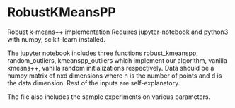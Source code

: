 # RobustKMeansPP
Robust k-means++ implementation
Requires jupyter-notebook and python3 with numpy, scikit-learn installed.

The jupyter notebook includes three functions robust_kmeanspp, random_outliers, kmeanspp_outliers which implement our algorithm, vanilla kmeans++, vanilla random initializations respectively. Data should be a numpy matrix of nxd dimensions where n is the number of points and d is the data dimension. Rest of the inputs are self-explanatory.

The file also includes the sample experiments on various parameters.

